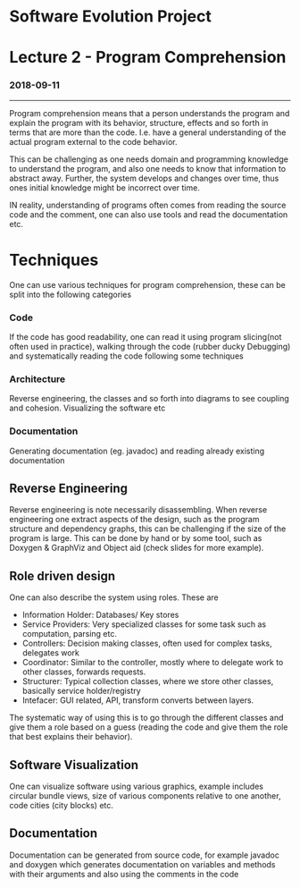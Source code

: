 # Software Evolution Project
# Lecture 2 - Program Comprehension
### 2018-09-11
---
Program comprehension means that a person understands the program and explain the program with its behavior, structure, effects and so forth in terms that are more than the code. I.e. have a general understanding of the actual program external to the code behavior.

This can be challenging as one needs domain and programming knowledge to understand the program, and also one needs to know that information to abstract away. Further, the system develops and changes over time, thus ones initial knowledge might be incorrect over time.

IN reality, understanding of programs often comes from reading the source code and the comment, one can also use tools and read the documentation etc.

# Techniques
One can use various techniques for program comprehension, these can be split into the following categories

### Code
If the code has good readability, one can read it using program slicing(not often used in practice), walking through the code (rubber ducky Debugging) and systematically reading the code following some techniques

### Architecture
Reverse engineering, the classes and so forth into diagrams to see coupling and cohesion. Visualizing the software etc

### Documentation
Generating documentation (eg. javadoc) and reading already existing documentation


## Reverse Engineering
Reverse engineering is note necessarily disassembling. When reverse engineering one extract aspects of the design, such as the program structure and dependency graphs, this can be challenging if the size of the program is large. This can be done by hand or by some tool, such as Doxygen & GraphViz and Object aid (check slides for more example).


## Role driven design
One can also describe the system using roles. These are

* Information Holder: Databases/ Key stores
* Service Providers: Very specialized classes for some task such as computation, parsing etc.
* Controllers: Decision making classes, often used for complex tasks, delegates work
* Coordinator: Similar to the controller, mostly where to delegate work to other classes, forwards requests.
* Structurer: Typical collection classes, where we store other classes, basically service holder/registry
* Intefacer: GUI related, API, transform converts between layers.

The systematic way of using this is to go through the different classes and give them a role based on a guess (reading the code and give them the role that best explains their behavior).

## Software Visualization
One can visualize software using various graphics, example includes circular bundle views, size of various components relative to one another, code cities (city blocks) etc.


## Documentation
Documentation can be generated from source code, for example javadoc and doxygen which generates documentation on variables and methods with their arguments and also using the comments in the code 
